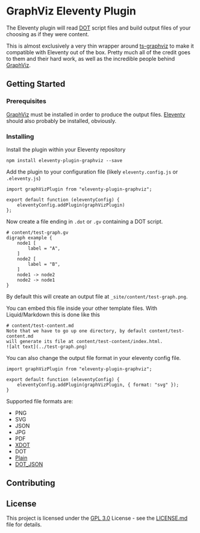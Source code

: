 # GraphViz Eleventy Plugin

The Eleventy plugin will read [DOT](https://graphviz.org/doc/info/lang.html) script files and 
build output files of your choosing as if they were content.

This is almost exclusively a very thin wrapper around [ts-graphviz](https://github.com/ts-graphviz/ts-graphviz)
to make it compatible with Eleventy out of the box. Pretty much all of the credit goes to them and their hard work,
as well as the incredible people behind [GraphViz](https://graphviz.org/).

## Getting Started

### Prerequisites

[GraphViz](https://graphviz.gitlab.io/) must be installed in order to produce the output files.
[Eleventy](https://www.11ty.dev/docs/) should also probably be installed, obviously.

### Installing

Install the plugin within your Eleventy repository

    npm install eleventy-plugin-graphviz --save

Add the plugin to your configuration file (likely `eleventy.config.js` or `.eleventy.js`)

    import graphVizPlugin from "eleventy-plugin-graphviz";

    export default function (eleventyConfig) {
        eleventyConfig.addPlugin(graphVizPlugin)
    };

Now create a file ending in `.dot` or `.gv` containing a DOT script.

    # content/test-graph.gv
    digraph example {
        node1 [
            label = "A",
        ]
        node2 [
            label = "B",
        ]
        node1 -> node2
        node2 -> node1
    }

By default this will create an output file at `_site/content/test-graph.png`.

You can embed this file inside your other template files. With Liquid/Markdown this is done like this

    # content/test-content.md
    Note that we have to go up one directory, by default content/test-content.md
    will generate its file at content/test-content/index.html.
    ![alt text](../test-graph.png)

You can also change the output file format in your eleventy config file.

    import graphVizPlugin from "eleventy-plugin-graphviz";

    export default function (eleventyConfig) {
        eleventyConfig.addPlugin(graphVizPlugin, { format: "svg" });
    }

Supported file formats are:
- PNG
- SVG
- JSON
- JPG
- PDF
- [XDOT](https://graphviz.org/docs/attr-types/xdot/)
- DOT
- [Plain](https://graphviz.org/docs/outputs/plain/)
- [DOT_JSON](https://graphviz.org/docs/outputs/json/)

## Contributing

## License

This project is licensed under the [GPL 3.0](LICENSE.md)
License - see the [LICENSE.md](LICENSE.md) file for details.
